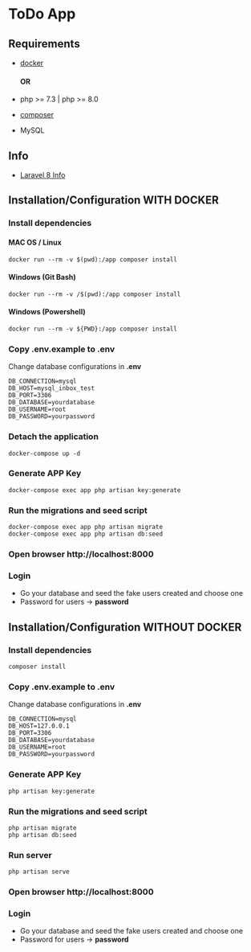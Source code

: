 # ToDo App

## Requirements

- [docker](https://www.docker.com/products/docker-desktop)

  #### OR

- php >= 7.3 | php >= 8.0
- [composer](https://getcomposer.org/download/)
- MySQL
## Info
- [Laravel 8 Info](https://laravel.com/docs/8.x/installation)

## Installation/Configuration WITH DOCKER

### Install dependencies
#### MAC OS / Linux
```
docker run --rm -v $(pwd):/app composer install
```
#### Windows (Git Bash)
```
docker run --rm -v /$(pwd):/app composer install
```
#### Windows (Powershell)
```
docker run --rm -v ${PWD}:/app composer install
```

### Copy .env.example to .env

Change database configurations in **.env**

```
DB_CONNECTION=mysql
DB_HOST=mysql_inbox_test
DB_PORT=3306
DB_DATABASE=yourdatabase
DB_USERNAME=root
DB_PASSWORD=yourpassword
```

### Detach the application

```
docker-compose up -d
```

### Generate APP Key
```
docker-compose exec app php artisan key:generate
```
### Run the migrations and seed script
```
docker-compose exec app php artisan migrate
docker-compose exec app php artisan db:seed
```
### Open browser http://localhost:8000
### Login
- Go your database and seed the fake users created and choose one
- Password for users -> **password**

## Installation/Configuration WITHOUT DOCKER
### Install dependencies
```
composer install
```
### Copy .env.example to .env

Change database configurations in **.env**
```
DB_CONNECTION=mysql
DB_HOST=127.0.0.1
DB_PORT=3306
DB_DATABASE=yourdatabase
DB_USERNAME=root
DB_PASSWORD=yourpassword
```

### Generate APP Key

```
php artisan key:generate
```

### Run the migrations and seed script
```
php artisan migrate
php artisan db:seed
```

### Run server

```
php artisan serve
```

### Open browser http://localhost:8000
### Login
- Go your database and seed the fake users created and choose one
- Password for users -> **password**


